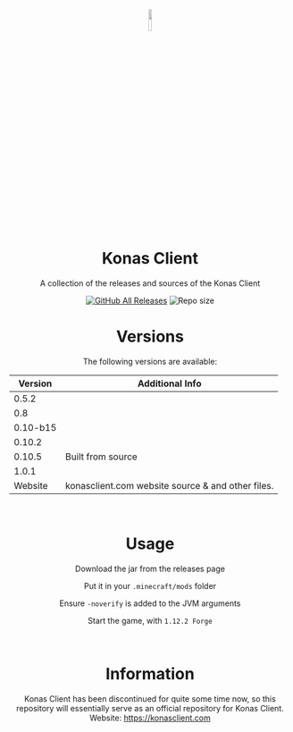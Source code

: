 <div align="center">
    <img src ="https://i.imgur.com/QiDjFLC.png" width="10%" height="10%"/>

# Konas Client 
A collection of the releases and sources of the Konas Client

[![GitHub All Releases](https://img.shields.io/github/downloads/Eralp232/KonasClient/total?style=for-the-badge)](https://github.com/Eralp232/KonasClient/releases)
![Repo size](https://img.shields.io/github/repo-size/Eralp232/KonasClient?style=for-the-badge)
<br/>
# Versions
The following versions are available:

| Version    | Additional Info |
| -------- | ------- |
|0.5.2||
|0.8||
|0.10-b15||
|0.10.2||
|0.10.5|Built from source|
|1.0.1||
|Website|konasclient.com website source & and other files.|

<br/>

# Usage

Download the jar from the releases page

Put it in your `.minecraft/mods` folder

Ensure `-noverify` is added to the JVM arguments

Start the game, with `1.12.2 Forge`

<br/>

# Information
Konas Client has been discontinued for quite some time now, so this repository will essentially serve as an official
repository for Konas Client.
Website: https://konasclient.com

<br/>

</div>
